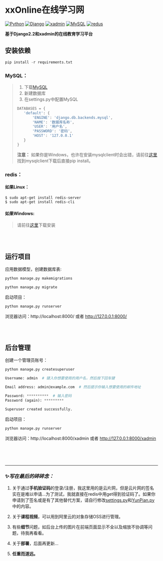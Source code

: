 # xxOnline在线学习网
[![Python](https://img.shields.io/badge/Python-3.7.3-blue)](https://www.python.org/downloads/release/python-373/)
[![Django](https://img.shields.io/badge/Django-2.2-blue)](https://docs.djangoproject.com/en/2.2/releases/)
[![xadmin](https://img.shields.io/badge/xadmin-0.6.0-blue)](https://github.com/sshwsfc/xadmin)
[![MySQL](https://img.shields.io/badge/MySQL-5.7-blue)](https://dev.mysql.com/downloads/mysql/)
[![redus](https://img.shields.io/badge/redis-3.0.503-blue)](https://github.com/ServiceStack/redis-windows/tree/master/downloads)


**基于Django2.2和xadmin的在线教育学习平台**

## 安装依赖  
```python
pip install -r requirements.txt
```

### MySQL：
>1. 下载[MySQL](https://dev.mysql.com/downloads/mysql/)
>2. 新建数据库
>3. 在settings.py中配置MySQL  
>```python
>DATABASES = {
>    'default': {
>        'ENGINE': 'django.db.backends.mysql',
>        'NAME': '数据库名称',
>        'USER': '用户名',
>        'PASSWORD': '密码',
>        'HOST': '127.0.0.1'
>    }
>}
>```
>**注意：** 如果你是Windows，也许在安装mysqlclient时会出错，请前往[这里](https://www.lfd.uci.edu/~gohlke/pythonlibs/)找到mysqlclient下载后直接pip install。

### redis：
#### 如果Linux：  
    $ sudo apt-get install redis-server
    $ sudo apt-get install redis-cli
#### 如果Windows:
>请前往[这里](https://github.com/ServiceStack/redis-windows/tree/master/downloads)下载安装

&nbsp;  
&nbsp;  
## 运行项目  
应用数据模型，创建数据库表:
```python
python manage.py makemigrations

python manage.py migrate
```

启动项目：
```python
python manage.py runserver
```

浏览器访问：http://localhost:8000/ 或者 http://127.0.0.1:8000/

&nbsp;  
&nbsp;  
## 后台管理  
创建一个管理员账号：  
```python
python manage.py createsuperuser

Username: admin  # 键入你想要使用的用户名，然后按下回车键

Email address: admin@example.com  # 然后提示你输入想要使用的邮件地址

Password: **********  # 输入密码
Password (again): *********

Superuser created successfully.
```

启动项目：
```python
python manage.py runserver
```

浏览器访问：http://localhost:8000/xadmin 或者 http://127.0.0.1:8000/xadmin

&nbsp;  
&nbsp;  
&nbsp; 
***
### ✨*写在最后的碎碎念：*
1. 关于通过**手机验证码**的登录/注册，我这里用的是云片网，但是云片网的签名实在是难以申请...为了测试，我就直接在redis中用get得到验证码了。如果你申请到了签名或是有了其他替代方案，请自行修改[settings.py](https://github.com/fishvi/xxOnline/blob/master/xxOnline/settings.py)和[YunPian.py](https://github.com/fishvi/xxOnline/blob/master/apps/utils/YunPian.py)中的内容。  

2. 关于**课程视频**，可以用到阿里云的对象存储OSS进行管理。

3. 有些**细节**问题，如后台上传的图片在前端页面显示不全以及缩放不协调等问题，待我再看看。

4. 关于**部署**，后面再更新...

5. **任重而道远。**